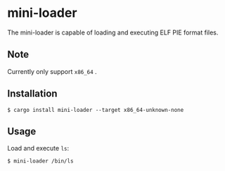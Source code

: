 # mini-loader

The mini-loader is capable of loading and executing ELF PIE format files.

## Note
Currently only support `x86_64` .

## Installation
```shell
$ cargo install mini-loader --target x86_64-unknown-none
```

## Usage
Load and execute `ls`:

```shell
$ mini-loader /bin/ls
``` 